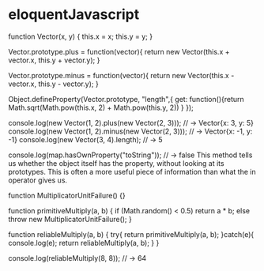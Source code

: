 # eloquentJavascript

function Vector(x, y) {
	this.x = x;
  	this.y = y;
}

Vector.prototype.plus = function(vector){
 return new Vector(this.x + vector.x, this.y + vector.y);
}

Vector.prototype.minus = function(vector){
	return new Vector(this.x - vector.x, this.y - vector.y);
}

Object.defineProperty(Vector.prototype, "length",{
  get: function(){return Math.sqrt(Math.pow(this.x, 2) + Math.pow(this.y, 2)) }
});
  						

console.log(new Vector(1, 2).plus(new Vector(2, 3)));
// → Vector{x: 3, y: 5}
console.log(new Vector(1, 2).minus(new Vector(2, 3)));
// → Vector{x: -1, y: -1}
console.log(new Vector(3, 4).length);
// → 5


console.log(map.hasOwnProperty("toString"));
// → false
This method tells us whether the object itself has the property, without looking at its prototypes. This is often a more useful piece of information than what the in operator gives us.


function MultiplicatorUnitFailure() {}

function primitiveMultiply(a, b) {
  if (Math.random() < 0.5)
    return a * b;
  else
    throw new MultiplicatorUnitFailure();
}

function reliableMultiply(a, b) {
  try{
    return primitiveMultiply(a, b);
  }catch(e){
    console.log(e);
  	return reliableMultiply(a, b);
  }
}

console.log(reliableMultiply(8, 8));
// → 64

